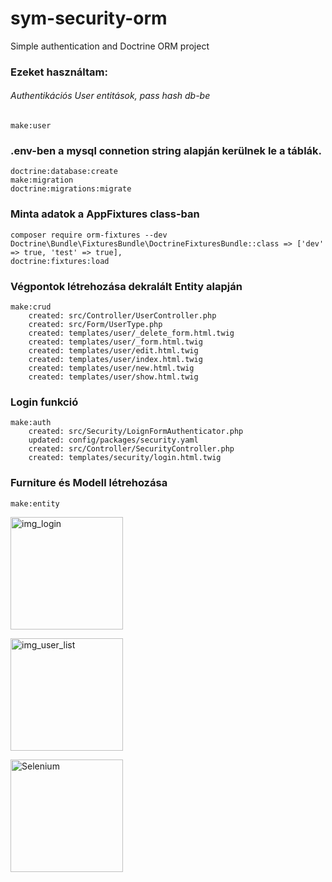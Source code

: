 # sym-security-orm
Simple authentication and Doctrine ORM project

### Ezeket használtam:

###### Authentikációs User entitások, pass hash db-be
	make:user

### .env-ben a mysql connetion string alapján kerülnek le a táblák.
	doctrine:database:create
	make:migration
	doctrine:migrations:migrate


### Minta adatok a AppFixtures class-ban 
	composer require orm-fixtures --dev
	Doctrine\Bundle\FixturesBundle\DoctrineFixturesBundle::class => ['dev' => true, 'test' => true],
	doctrine:fixtures:load

### Végpontok létrehozása dekralált Entity alapján 
	make:crud
		created: src/Controller/UserController.php
		created: src/Form/UserType.php
		created: templates/user/_delete_form.html.twig
		created: templates/user/_form.html.twig
		created: templates/user/edit.html.twig
		created: templates/user/index.html.twig
		created: templates/user/new.html.twig
		created: templates/user/show.html.twig

### Login funkció
	make:auth
		created: src/Security/LoignFormAuthenticator.php
		updated: config/packages/security.yaml
		created: src/Controller/SecurityController.php
		created: templates/security/login.html.twig

### Furniture és Modell létrehozása
	make:entity
	
<a href="https://prnt.sc/1wxxong"><img src="https://prnt.sc/1wxxong" width="180" alt="img_login"/></a>

<a href="https://prnt.sc/1wxxl6b"><img src="https://prnt.sc/1wxxl6b" width="180" alt="img_user_list"/></a>

<a href="https://selenium.dev"><img src="https://selenium.dev/images/selenium_logo_square_green.png" width="180" alt="Selenium"/></a>
